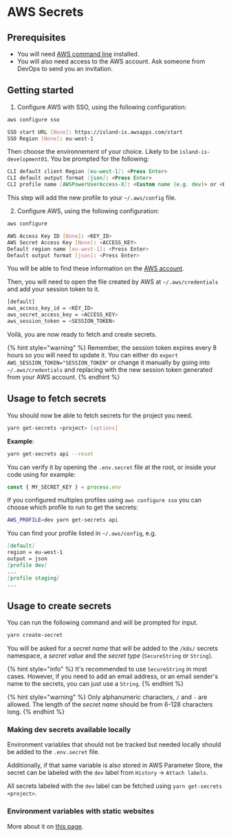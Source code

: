 # AWS Secrets

## Prerequisites

- You will need [AWS command line](https://docs.aws.amazon.com/cli/latest/userguide/install-cliv2.html) installed.
- You will also need access to the AWS account. Ask someone from DevOps to send you an invitation.

## Getting started

1. Configure AWS with SSO, using the following configuration:

```bash
aws configure sso

SSO start URL [None]: https://island-is.awsapps.com/start
SSO Region [None]: eu-west-1
```

Then choose the environnement of your choice. Likely to be `island-is-development01`. You be prompted for the following:

```md
CLI default client Region [eu-west-1]: <Press Enter>
CLI default output format [json]: <Press Enter>
CLI profile name [AWSPowerUserAccess-X]: <Custom name (e.g. dev)> or <Press Enter>
```

This step will add the new profile to your `~/.aws/config` file.

2. Configure AWS, using the following configuration:

```bash
aws configure

AWS Access Key ID [None]: <KEY_ID>
AWS Secret Access Key [None]: <ACCESS_KEY>
Default region name [eu-west-1]: <Press Enter>
Default output format [json]: <Press Enter>
```

You will be able to find these information on the [AWS account](https://island-is.awsapps.com/start).

Then, you will need to open the file created by AWS at `~/.aws/credentials` and add your session token to it.

```bash
[default]
aws_access_key_id = <KEY_ID>
aws_secret_access_key = <ACCESS_KEY>
aws_session_token = <SESSION_TOKEN>
```

Voilà, you are now ready to fetch and create secrets.

{% hint style="warning" %}
Remember, the session token expires every 8 hours so you will need to update it. You can either do `export AWS_SESSION_TOKEN="SESSION_TOKEN"` or change it manually by going into `~/.aws/credentials` and replacing with the new session token generated from your AWS account.
{% endhint %}

## Usage to fetch secrets

You should now be able to fetch secrets for the project you need.

```bash
yarn get-secrets <project> [options]
```

**Example**:

```bash
yarn get-secrets api --reset
```

You can verify it by opening the `.env.secret` file at the root, or inside your code using for example:

```typescript
const { MY_SECRET_KEY } = process.env
```

If you configured multiples profiles using `aws configure sso` you can choose which profile to run to get the secrets:

```bash
AWS_PROFILE=dev yarn get-secrets api
```

You can find your profile listed in `~/.aws/config`, e.g.

```md
[default]
region = eu-west-1
output = json
[profile dev]
...
[profile staging]
...
```

## Usage to create secrets

You can run the following command and will be prompted for input.

```bash
yarn create-secret
```

You will be asked for a _secret name_ that will be added to the `/k8s/` secrets namespace, a _secret value_ and the _secret type_ (`SecureString` or `String`).

{% hint style="info" %}
It's recommended to use `SecureString` in most cases. However, if you need to add an email address, or an email sender's name to the secrets, you can just use a `String`.
{% endhint %}

{% hint style="warning" %}
Only alphanumeric characters, `/` and `-` are allowed. The length of the _secret name_ should be from 6-128 characters long.
{% endhint %}

### Making dev secrets available locally

Environment variables that should not be tracked but needed locally should be added to the `.env.secret` file.

Additionally, if that same variable is also stored in AWS Parameter Store, the secret can be labeled with the `dev` label from `History` -> `Attach labels`.

All secrets labeled with the `dev` label can be fetched using `yarn get-secrets <project>`.

### Environment variables with static websites

More about it on [this page](../../README.md#environment-variables-with-static-websites).
